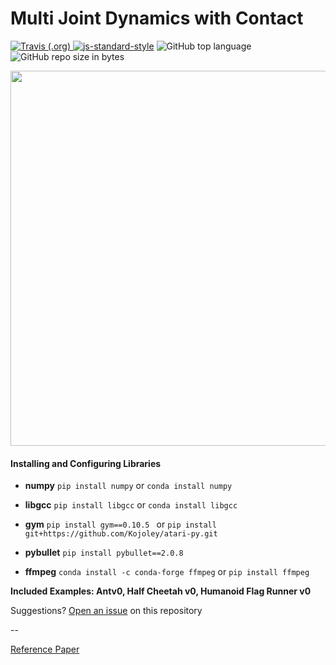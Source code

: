 # Multi Joint Dynamics with Contact
<a href="https://travis-ci.org/abhinavkavuri/MuJoCo-locomotion-benchmark-using-ARS"><img alt="Travis (.org)" src="https://img.shields.io/travis/abhinavkavuri/MuJoCo-locomotion-benchmark-using-ARS.svg?color=blue&logo=github&logoColor=yellow"> </a> [![js-standard-style](https://img.shields.io/badge/code%20style-standard-brightgreen.svg)](https://pybullet.org/wordpress/) <img alt="GitHub top language" src="https://img.shields.io/github/languages/top/abhinavkavuri/MuJoCo-locomotion-benchmark-using-ARS.svg"> <img alt="GitHub repo size in bytes" src="https://img.shields.io/github/repo-size/abhinavkavuri/MuJoCo-locomotion-benchmark-using-ARS.svg?color=red&style=flat-square">

<div align="center">
    <img src="https://i.postimg.cc/W3bP604g/Screenshot-98.png" width="600px"</img> 
</div>

#### Installing and Configuring Libraries

- **numpy**    `pip install numpy` or `conda install numpy`

- **libgcc**   `pip install libgcc` or `conda install libgcc`

- **gym**      `pip install gym==0.10.5 ` or `pip install git+https://github.com/Kojoley/atari-py.git`

- **pybullet** `pip install pybullet==2.0.8 `

- **ffmpeg**   `conda install -c conda-forge ffmpeg` or `pip install ffmpeg`

 
**Included Examples: Antv0, Half Cheetah v0, Humanoid Flag Runner v0**

Suggestions? [Open an issue](http://github.com/abhinavkavuri/MuJoCo-locomotion-benchmark-using-ARS/issues/new) on this repository

--

[Reference Paper](https://arxiv.org/pdf/1803.07055.pdf)


